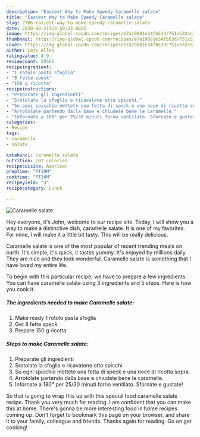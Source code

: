 ```yaml
---
description: "Easiest Way to Make Speedy Caramelle salate"
title: "Easiest Way to Make Speedy Caramelle salate"
slug: 2706-easiest-way-to-make-speedy-caramelle-salate
date: 2020-08-21T23:50:23.802Z
image: https://img-global.cpcdn.com/recipes/e7a19881e34fb53d/751x532cq70/caramelle-salate-recipe-main-photo.jpg
thumbnail: https://img-global.cpcdn.com/recipes/e7a19881e34fb53d/751x532cq70/caramelle-salate-recipe-main-photo.jpg
cover: https://img-global.cpcdn.com/recipes/e7a19881e34fb53d/751x532cq70/caramelle-salate-recipe-main-photo.jpg
author: Lois Allen
ratingvalue: 4.9
reviewcount: 20561
recipeingredient:
- "1 rotolo pasta sfoglia"
- "8 fette speck"
- "150 g ricotta"
recipeinstructions:
- "Preparate gli ingredienti"
- "Srotolate la sfoglia e ricavatene otto spicchi."
- "Su ogni spicchio mettete una fetta di speck e una noce di ricotta sopra."
- "Arrotolate partendo dalla base e chiudete bene le caramelle."
- "Infornate a 180° per 25/30 minuti forno ventilato. Sfornate e gustate!"
categories:
- Recipe
tags:
- caramelle
- salate

katakunci: caramelle salate 
nutrition: 202 calories
recipecuisine: American
preptime: "PT19M"
cooktime: "PT34M"
recipeyield: "3"
recipecategory: Lunch

---
```



![Caramelle salate](https://img-global.cpcdn.com/recipes/e7a19881e34fb53d/751x532cq70/caramelle-salate-recipe-main-photo.jpg)

Hey everyone, it's John, welcome to our recipe site. Today, I will show you a way to make a distinctive dish, caramelle salate. It is one of my favorites. For mine, I will make it a little bit tasty. This will be really delicious.



Caramelle salate is one of the most popular of recent trending meals on earth. It's simple, it's quick, it tastes yummy. It's enjoyed by millions daily. They are nice and they look wonderful. Caramelle salate is something that I have loved my entire life.


To begin with this particular recipe, we have to prepare a few ingredients. You can have caramelle salate using 3 ingredients and 5 steps. Here is how you cook it.

<!--inarticleads1-->

##### The ingredients needed to make Caramelle salate:

1. Make ready 1 rotolo pasta sfoglia
1. Get 8 fette speck
1. Prepare 150 g ricotta




<!--inarticleads2-->

##### Steps to make Caramelle salate:

1. Preparate gli ingredienti
1. Srotolate la sfoglia e ricavatene otto spicchi.
1. Su ogni spicchio mettete una fetta di speck e una noce di ricotta sopra.
1. Arrotolate partendo dalla base e chiudete bene le caramelle.
1. Infornate a 180° per 25/30 minuti forno ventilato. Sfornate e gustate!




So that is going to wrap this up with this special food caramelle salate recipe. Thank you very much for reading. I am confident that you can make this at home. There's gonna be more interesting food in home recipes coming up. Don't forget to bookmark this page on your browser, and share it to your family, colleague and friends. Thanks again for reading. Go on get cooking!

